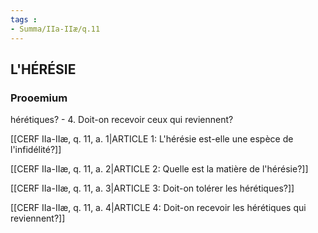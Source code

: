 ```yaml
---
tags : 
- Summa/IIa-IIæ/q.11
---
```


## L'HÉRÉSIE

### Prooemium

hérétiques? - 4. Doit-on recevoir ceux qui reviennent? 

[[CERF IIa-IIæ, q. 11, a. 1|ARTICLE 1: L'hérésie est-elle une espèce de l'infidélité?]]

[[CERF IIa-IIæ, q. 11, a. 2|ARTICLE 2: Quelle est la matière de l'hérésie?]]

[[CERF IIa-IIæ, q. 11, a. 3|ARTICLE 3: Doit-on tolérer les hérétiques?]]

[[CERF IIa-IIæ, q. 11, a. 4|ARTICLE 4: Doit-on recevoir les hérétiques qui reviennent?]]

